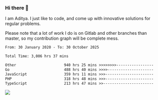 ### Hi there 👋

I am Aditya. I just like to code, and come up with innovative solutions for regular problems.

Please note that a lot of work I do is on Gitlab and other branches than master, so my contribution graph will be complete mess.

<!--START_SECTION:waka-->

```txt
From: 30 January 2020 - To: 30 October 2025

Total Time: 3,006 hrs 37 mins

Other                      940 hrs 25 mins >>>>>>>>-----------------   31.28 %
Go                         488 hrs 40 mins >>>>---------------------   16.25 %
JavaScript                 359 hrs 11 mins >>>----------------------   11.95 %
PHP                        318 hrs 48 mins >>>----------------------   10.60 %
TypeScript                 213 hrs 47 mins >>-----------------------   07.11 %
```

<!--END_SECTION:waka-->

![](https://komarev.com/ghpvc/?username=BrainBuzzer)
